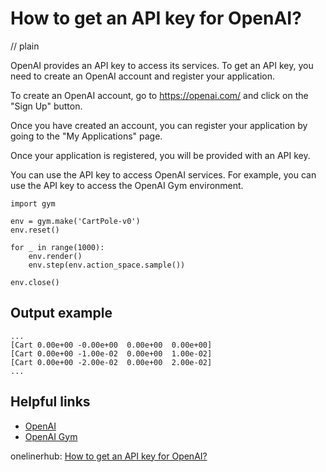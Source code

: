 # How to get an API key for OpenAI?
// plain

OpenAI provides an API key to access its services. To get an API key, you need to create an OpenAI account and register your application.

To create an OpenAI account, go to https://openai.com/ and click on the "Sign Up" button.

Once you have created an account, you can register your application by going to the "My Applications" page.

Once your application is registered, you will be provided with an API key.

You can use the API key to access OpenAI services. For example, you can use the API key to access the OpenAI Gym environment.

```
import gym

env = gym.make('CartPole-v0')
env.reset()

for _ in range(1000):
    env.render()
    env.step(env.action_space.sample())

env.close()
```

## Output example

```
...
[Cart 0.00e+00 -0.00e+00  0.00e+00  0.00e+00]
[Cart 0.00e+00 -1.00e-02  0.00e+00  1.00e-02]
[Cart 0.00e+00 -2.00e-02  0.00e+00  2.00e-02]
...
```

## Helpful links
- [OpenAI](https://openai.com/)
- [OpenAI Gym](https://gym.openai.com/)

onelinerhub: [How to get an API key for OpenAI?](https://onelinerhub.com/python-openai/how-to-get-an-api-key-for-openai)